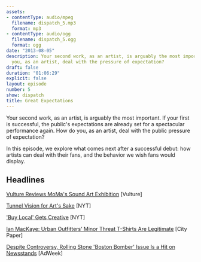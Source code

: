 ```yaml
---
assets:
- contentType: audio/mpeg
  filename: dispatch_5.mp3
  format: mp3
- contentType: audio/ogg
  filename: dispatch_5.ogg
  format: ogg
date: "2013-08-05"
description: Your second work, as an artist, is arguably the most important. How do
  you, as an artist, deal with the pressure of expectation?
draft: false
duration: "01:06:29"
explicit: false
layout: episode
number: 5
show: dispatch
title: Great Expectations
---
```

Your second work, as an artist, is arguably the most important. If your first is successful, the public's expectations are already set for a spectacular performance again. How do you, as an artist, deal with the public pressure of expectation?

In this episode, we explore what comes next after a successful debut: how artists can deal with their fans, and the behavior we wish fans would display.

## Headlines

[Vulture Reviews MoMa's Sound Art Exhibition](http://www.vulture.com/2013/08/classical-music-review-soundings-at-the-moma.html) [Vulture]

[Tunnel Vision for Art's Sake](http://artsbeat.blogs.nytimes.com/2013/08/04/tunnel-vision-for-arts-sake) [NYT]

['Buy Local' Gets Creative](http://www.nytimes.com/2013/08/05/arts/design/buy-local-gets-creative.html) [NYT]

[Ian MacKaye: Urban Outfitters’ Minor Threat T-Shirts Are Legitimate](http://www.washingtoncitypaper.com/blogs/artsdesk/music/2013/07/31/ian-mackaye-responds-to-urban-outfitters-minor-threat-t-shirts) [City Paper]

[Despite Controversy, Rolling Stone 'Boston Bomber' Issue Is a Hit on Newsstands](http://www.adweek.com/news/press/despite-controversy-rolling-stone-boston-bomber-issue-hit-newsstands-151560) [AdWeek]